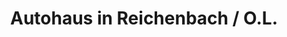 ---
title: "Autohaus in Reichenbach / O.L."
url: /reichenbach-o-l/autohaus-in-reichenbach-o-l/
shop: Autohaus
---